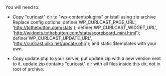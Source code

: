 You will need to:
- Copy "curlcast" dir to "wp-content\plugins\" or istall using zip archive
Replace config options:
define('WP_CURLCAST_PAGE_URL', 'http://tothebutton.com/stats');
define('WP_CURLCAST_WIDGET_URL', 'http://widgets.tothebutton.com/stats/scoreboard_mini.html');
define('WP_CURLCAST_UPDATE_URL', 'http://curlcast.ulko.net/update.php'); 
and
static $templates
with your own.

- Copy update.php to your server, put update.zip with a new version next to it. 
update.zip contains "curlcast" dir with all files inside this dir, not in root of archive.